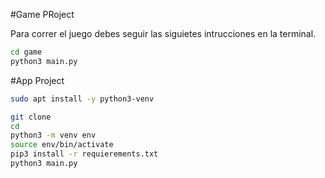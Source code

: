 #Game PRoject

Para correr el juego debes seguir las siguietes intrucciones en la terminal.

```sh
cd game
python3 main.py
```

#App Project

```sh
sudo apt install -y python3-venv

git clone
cd
python3 -m venv env
source env/bin/activate
pip3 install -r requierements.txt
python3 main.py
```